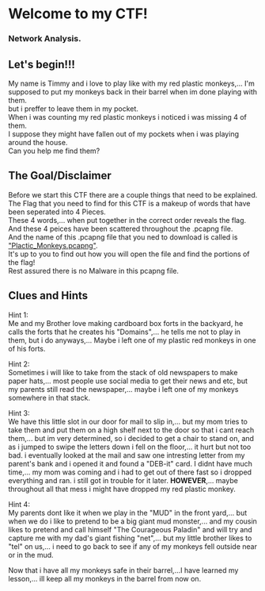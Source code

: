 # Welcome to my CTF!  
### Network Analysis.  

## Let's begin!!!

My name is Timmy and i love to play like with my red plastic monkeys,... I'm supposed to put my monkeys back in their barrel when im done playing with them.  
but i preffer to leave them in my pocket.  
When i was counting my red plastic monkeys i noticed i was missing 4 of them.  
I suppose they might have fallen out of my pockets when i was playing around the house.  
Can you help me find them?  

## The Goal/Disclaimer

Before we start this CTF there are a couple things that need to be explained.  
The Flag that you need to find for this CTF is a makeup of words that have been seperated into 4 Pieces.  
These 4 words,... when put together in the correct order reveals the flag.  
And these 4 peices have been scattered throughout the .pcapng file.  
And the name of this .pcapng file that you ned to download is called is ["Plactic_Monkeys.pcapng"](https://github.com/Nicholas-Heitman/Portfolio/blob/main/CTF%20Competitions/Hard%20Flag/Plactic_Monkeys.pcapng).  
It's up to you to find out how you will open the file and find the portions of the flag!  
Rest assured there is no Malware in this pcapng file.  

## Clues and Hints


Hint 1:  
Me and my Brother love making cardboard box forts in the backyard, he calls the forts that he creates his "Domains",... he tells me not to play in them, but 
i do anyways,... Maybe i left one of my plastic red monkeys in one of his forts.

Hint 2:  
Sometimes i will like to take from the stack of old newspapers to make paper hats,... most people use social media to get their news and etc, but my parents 
still read the newspaper,... maybe i left one of my monkeys somewhere in that stack.

Hint 3:  
We have this little slot in our door for mail to slip in,... but my mom tries to take them and put them on a high shelf next to the door so that i cant 
reach them,... but im very determined, so i  decided to get a chair to stand on, and as i jumped to swipe the letters down i fell on the floor,... it hurt but not too 
bad. i eventually looked at the mail and saw one intresting letter from my parent's bank and i opened it and found a "DEB-it" card. I didnt have much time,... my mom was coming 
and i had to get out of there fast so i dropped everything and ran. i still got in trouble for it later. __HOWEVER__,... maybe throughout all that mess i might have dropped my red plastic monkey.

Hint 4:  
My parents dont like it when we play in the "MUD" in the front yard,... but when we do i like to pretend to be a big giant mud monster,... and my cousin
likes to pretend and call himself "The Courageous Paladin" and will try and capture me with my dad's giant fishing "net",... but my little brother likes to 
"tel" on  us,... i need to go back to see if any of my monkeys fell outside near or in the mud.  

Now that i have all my monkeys safe in their barrel,...I have learned my lesson,... ill keep all my monkeys in the barrel from now on.
